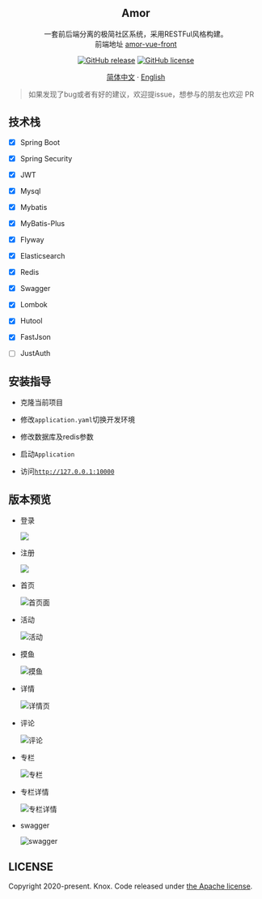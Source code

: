<div align="center">
    <h2>Amor</h2>
    <p>
        一套前后端分离的极简社区系统，采用RESTFul风格构建。<br/>     
        前端地址
        <a href="https://github.com/1020317774/amor-vue-front">amor-vue-front</a>
    </p>
    <p>
        <a href="https://github.com/1020317774/amor/stargazers"><img alt="GitHub release" src="https://img.shields.io/github/release/1020317774/rhapsody-web-admin?style=flat-square"></a>
        <a href="https://github.com/1020317774/amor/blob/main/LICENSE"><img alt="GitHub license" src="https://img.shields.io/github/license/1020317774/rhapsody-web-admin"></a>
    </p>
    <p>
        <a href="./README.md">简体中文</a>
        ·
        <a href="./README_EN.md">English</a>
    </p>
</div>

> 如果发现了bug或者有好的建议，欢迎提issue，想参与的朋友也欢迎 PR

## 技术栈

- [x] Spring Boot
- [x] Spring Security
- [x] JWT
- [x] Mysql
- [x] Mybatis
- [x] MyBatis-Plus
- [x] Flyway
- [x] Elasticsearch
- [x] Redis
- [x] Swagger
- [x] Lombok
- [x] Hutool
- [x] FastJson
- [ ] JustAuth


## 安装指导

- 克隆当前项目

- 修改`application.yaml`切换开发环境

- 修改数据库及redis参数

- 启动`Application`

- 访问[`http://127.0.0.1:10000`](http://127.0.0.1:10000)

## 版本预览
- 登录   
  
  ![](doc/login.png)

- 注册
  
  ![](doc/register.png)
  
- 首页
  
  ![首页面](doc/home.png)

- 活动
  
  ![活动](doc/activity.png)

- 摸鱼
  
  ![摸鱼](doc/moyu.png)

- 详情
  
  ![详情页](doc/topic-detail.png)

- 评论
  
  ![评论](doc/footer.png)

- 专栏
  
  ![专栏](doc/column.png)

- 专栏详情
  
  ![专栏详情](doc/column-detail.png)

- swagger
  
  ![swagger](/doc/swagger.png)



## LICENSE

Copyright 2020-present. Knox. Code released under [the Apache license](LICENSE).
